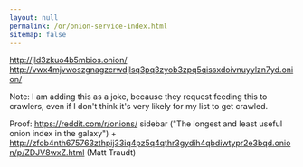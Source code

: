 ```yaml
---
layout: null
permalink: /or/onion-service-index.html
sitemap: false
---
```


http://jld3zkuo4b5mbios.onion/
http://vwx4mjvwoszgnagzcrwdjlsq3pq3zyob3zpq5qissxdoivnuyylzn7yd.onion/

Note: I am adding this as a joke, because they request feeding this to
crawlers, even if I don't think it's very likely for my list to get
crawled.

Proof: https://reddit.com/r/onions/ sidebar ("The longest and least useful
onion index in the galaxy") + http://zfob4nth675763zthpij33iq4pz5q4qthr3gydih4qbdiwtypr2e3bqd.onion/p/ZDJV8wxZ.html
(Matt Traudt)
